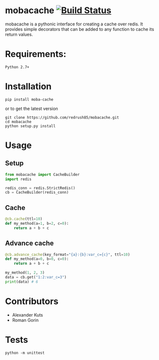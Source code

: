 # mobacache [![Build Status](https://travis-ci.org/redrush85/mobacache.svg?branch=master)](https://travis-ci.org/redrush85/mobacache)
mobacache is a pythonic interface for creating a cache over redis. It provides simple decorators that can be added to any function to cache its return values.

# Requirements:
`Python 2.7+`


# Installation
`pip install moba-cache`

or to get the latest version

    git clone https://github.com/redrush85/mobacache.git
    cd mobacache
    python setup.py install


# Usage

## Setup
```python
from mobacache import CacheBuilder
import redis

redis_conn = redis.StrictRedis()
cb = CacheBuilder(redis_conn)

```

## Cache

```python
@cb.cache(ttl=10)
def my_method(a=1, b=2, c=0):
    return a + b + c
```

## Advance cache
```python
@cb.advance_cache(key_format="{a}:{b}:var_c={c}", ttl=10)
def my_method(a=0, b=0, c=0):
    return a + b + c
    
my_method(1, 2, 3)
data = cb.get("1:2:var_c=3")
print(data) # 6
```


# Contributors
- Alexander Kuts
- Roman Gorin

# Tests
`python -m unittest`
